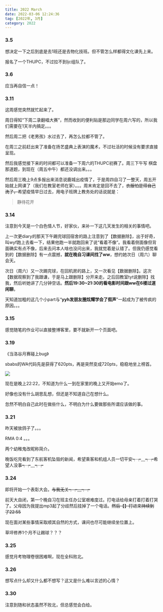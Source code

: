 ```yaml
---
title: 2022 March
date: 2022-03-06 12:24:36
tag: [2022年, 3月]
category: 2022
---
```


### 3.5

想决定一下之后到底是去1班还是去物化技班。但不管怎么样都得文化课先上来。

报名了一个THUPC，不过拉不到ljc组队了。

### 3.6

应当再自信一点！

### 3.11

这周感觉突然就忙起来了。

周日得知“下周二录翻唱大赛”，然而收到的便利贴是那边同学在周六写的，所以我们需要在1天半内搞定。。。

然后周二把《老男孩》水过去了，再怎么拉都不管了。

在周三之前赶出来了准备在扬艺盛典上表演的魔术，不过社活的时候没有要求直接呈现。

然后我感觉接下来的时间都可以准备一下周六的THUPC初赛了。周三下午写 棋盘 那道题，到现在（周五中午）都还没调出来。。。

然后周三晚上9点多报出来消息说鹿城出疫情了，于是周四自习了一整天，周五开始就上网课了（我们在教室老师在家）。。。周末肯定是回不去了，~~衣服怕是得自己洗了，~~希望疫情早日过去，用电子班牌上教务处的话说就是：

> 静待花开

### 3.14

注意到今天是一个白色情人节，好家伙，来补一下这几天发生的相关的事情吧。

上一次更diary的那天下午踢完球回宿舍的路上注意到了【数据删除】，出于好奇，叫wyf跑上去看一下，结果他跑一半就跑回来了说“看着不像”。我看着侧面像但背面确实有点不像，后来去问本人啥也没问出来，我就觉着是认错了。但我仍感觉看到的【数据删除】有一点震撼，**就在晚自习课间找了ww**，想约她次日（周六）聊会天。

次日（周六）又一次踢完球，在回机房的路上，又一次看见【数据删除】。这次【数据观察到了我跟谦，于是马上跟删除】分开来走。之后回教室tyt说删除】找我，然后听她讲了几分钟空话。**然后19:30~21:30的看电影时间跟ww在6楼过道闲聊**。

天知道加粗的这几个小part与“**yyh发朋友圈炫耀学会了假声**”一起成为了被传疯的原因。。。

### 3.15

感觉随笔的作业可以直接整博客里，要不就新开一个页面吧。

### 3.19

《当洛谷月赛碰上bug》

sbabs的WA代码先是获得了620pts，再是突然变成720pts，稳稳地坐上榜首。

![](/medias/image/abs.png)

现在是晚上22:22，不知道为什么一到在家里的晚上又开始emo了。

好像也没有什么胡思乱想，但还是不知道自己在想什么。

忽然不明白自己此时在做些什么，不明白为什么要做那些所谓应该做的事。

### 3.21

昨天被放鸽子了。。。

RMA 0:4 。。。

两个幼稚鬼改昵称简介。

晚饭吃完看到了东航客机坠毁的新闻，希望乘客和机组人员一切平安┭┮﹏┭┮希望人没事┭┮﹏┭┮

### 3.24

即将开始一个表彰大会。~~与我无关┭┮﹏┭┮~~

前天大自闭，第一个晚自习在班主任办公室艰难度过。打电话给母亲打着打着打哭了。父母因为我提出mp3起了分歧然后挂掉了一个电话。~~然后【】打进来持续到了22:55~~

现在面对某些事情采取顺其自然的方式，课间也尽可能继续坐位置上。

草坪修养1个月不让踢球？？？

### 3.25

感觉月考物理卷很困难啊，现在全科败北。

### 3.26

想写点什么却又什么都不想写？这又是什么难以言述的心情？

### 3.30

注意到随和状态虽然不败北，但总感觉会白给。